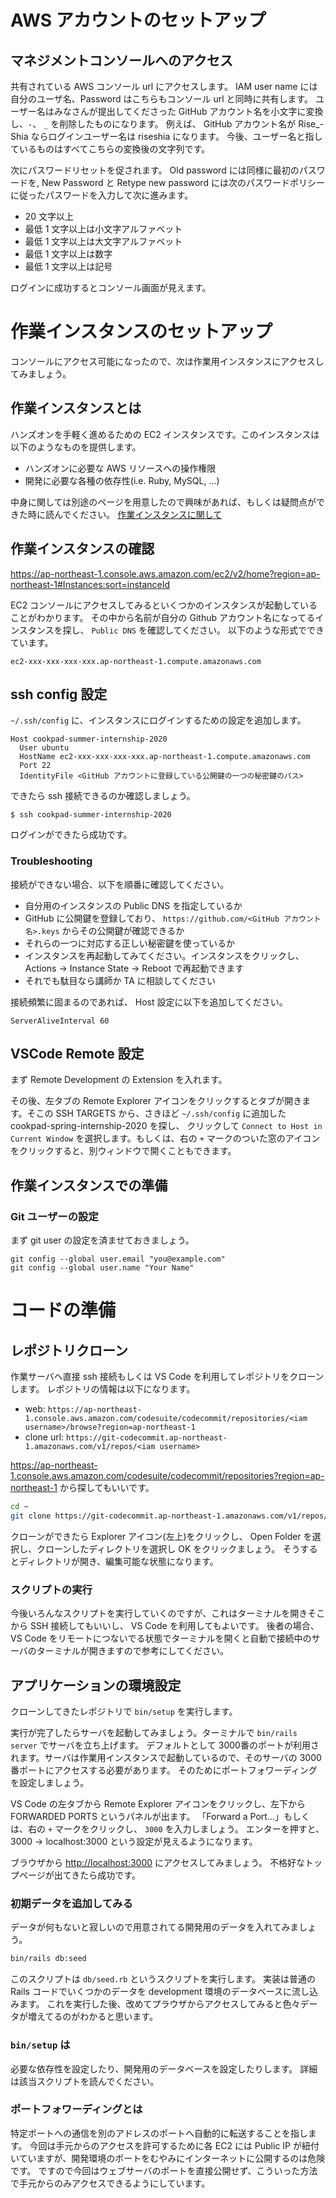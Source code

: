 # AWS アカウントのセットアップ

## マネジメントコンソールへのアクセス

共有されている AWS コンソール url にアクセスします。
IAM user name には自分のユーザ名、Password はこちらもコンソール url と同時に共有します。
ユーザー名はみなさんが提出してくださった GitHub アカウント名を小文字に変換し、`-`、 `_` を削除したものになります。
例えば、 GitHub アカウント名が Rise_-Shia ならログインユーザー名は riseshia になります。
今後、ユーザー名と指しているものはすべてこちらの変換後の文字列です。

次にパスワードリセットを促されます。
Old password には同様に最初のパスワードを, New Password と Retype new password には次のパスワードポリシーに従ったパスワードを入力して次に進みます。

- 20 文字以上
- 最低 1 文字以上は小文字アルファベット
- 最低 1 文字以上は大文字アルファベット
- 最低 1 文字以上は数字
- 最低 1 文字以上は記号

ログインに成功するとコンソール画面が見えます。

# 作業インスタンスのセットアップ

コンソールにアクセス可能になったので、次は作業用インスタンスにアクセスしてみましょう。

## 作業インスタンスとは

ハンズオンを手軽く進めるための EC2 インスタンスです。このインスタンスは以下のようなものを提供します。

- ハンズオンに必要な AWS リソースへの操作権限
- 開発に必要な各種の依存性(i.e. Ruby, MySQL, ...)

中身に関しては別途のページを用意したので興味があれば、もしくは疑問点ができた時に読んでください。
[作業インスタンスに関して](workspace)

## 作業インスタンスの確認

<https://ap-northeast-1.console.aws.amazon.com/ec2/v2/home?region=ap-northeast-1#Instances:sort=instanceId>

EC2 コンソールにアクセスしてみるといくつかのインスタンスが起動していることがわかります。
その中から名前が自分の Github アカウント名になってるインスタンスを探し、 `Public DNS` を確認してください。
以下のような形式でできています。

```
ec2-xxx-xxx-xxx-xxx.ap-northeast-1.compute.amazonaws.com
```

## ssh config 設定

`~/.ssh/config` に、インスタンスにログインするための設定を追加します。

```
Host cookpad-summer-internship-2020
  User ubuntu
  HostName ec2-xxx-xxx-xxx-xxx.ap-northeast-1.compute.amazonaws.com
  Port 22
  IdentityFile <GitHub アカウントに登録している公開鍵の一つの秘密鍵のパス>
```

できたら ssh 接続できるのか確認しましょう。

```
$ ssh cookpad-summer-internship-2020
```

ログインができたら成功です。

### Troubleshooting

接続ができない場合、以下を順番に確認してください。

- 自分用のインスタンスの Public DNS を指定しているか
- GitHub に公開鍵を登録しており、 `https://github.com/<GitHub アカウント名>.keys` からその公開鍵が確認できるか
- それらの一つに対応する正しい秘密鍵を使っているか
- インスタンスを再起動してみてください。インスタンスをクリックし、 Actions -> Instance State -> Reboot で再起動できます
- それでも駄目なら講師か TA に相談してください

接続頻繁に固まるのであれば、 Host 設定に以下を追加してください。

```
ServerAliveInterval 60
```

## VSCode Remote 設定

まず Remote Development の Extension を入れます。

その後、左タブの Remote Explorer アイコンをクリックするとタブが開きます。そこの SSH TARGETS から、さきほど `~/.ssh/config` に追加した cookpad-spring-internship-2020 を探し、
クリックして `Connect to Host in Current Window` を選択します。もしくは、右の `+` マークのついた窓のアイコンをクリックすると、別ウィンドウで開くこともできます。

## 作業インスタンスでの準備

### Git ユーザーの設定

まず git user の設定を済ませておきましょう。

```
git config --global user.email "you@example.com"
git config --global user.name "Your Name"
```

# コードの準備

## レポジトリクローン

作業サーバへ直接 ssh 接続もしくは VS Code を利用してレポジトリをクローンします。
レポジトリの情報は以下になります。

- web: `https://ap-northeast-1.console.aws.amazon.com/codesuite/codecommit/repositories/<iam username>/browse?region=ap-northeast-1`
- clone url: `https://git-codecommit.ap-northeast-1.amazonaws.com/v1/repos/<iam username>`

<https://ap-northeast-1.console.aws.amazon.com/codesuite/codecommit/repositories?region=ap-northeast-1> から探してもいいです。

```bash
cd ~
git clone https://git-codecommit.ap-northeast-1.amazonaws.com/v1/repos/<iam username> tinypad
```

クローンができたら Explorer アイコン(左上)をクリックし、 Open Folder を選択し、クローンしたディレクトリを選択し OK をクリックましょう。
そうするとディレクトリが開き、編集可能な状態になります。

### スクリプトの実行

今後いろんなスクリプトを実行していくのですが、これはターミナルを開きそこから SSH 接続してもいいし、 VS Code を利用してもよいです。
後者の場合、VS Code をリモートにつないでる状態でターミナルを開くと自動で接続中のサーバのターミナルが開きますので参考にしてください。

## アプリケーションの環境設定

クローンしてきたレポジトリで `bin/setup` を実行します。

実行が完了したらサーバを起動してみましょう。ターミナルで `bin/rails server` でサーバを立ち上げます。
デフォルトとして 3000番のポートが利用されます。サーバは作業用インスタンスで起動しているので、そのサーバの 3000番ポートにアクセスする必要があります。
そのためにポートフォワーディングを設定しましょう。

VS Code の左タブから Remote Explorer アイコンをクリックし、左下から FORWARDED PORTS というパネルが出ます。
「Forward a Port...」もしくは、右の `+` マークをクリックし、 `3000` を入力しましょう。
エンターを押すと、 3000 -> localhost:3000 という設定が見えるようになります。

ブラウザから <http://localhost:3000> にアクセスしてみましょう。
不格好なトップページが出てきたら成功です。

### 初期データを追加してみる

データが何もないと寂しいので用意されてる開発用のデータを入れてみましょう。

```bash
bin/rails db:seed
```

このスクリプトは `db/seed.rb` というスクリプトを実行します。
実装は普通の Rails コードでいくつかのデータを development 環境のデータベースに流し込みます。
これを実行した後、改めてプラウザからアクセスしてみると色々データが増えてるのがわかると思います。

### `bin/setup` は

必要な依存性を設定したり、開発用のデータベースを設定したりします。
詳細は該当スクリプトを読んでください。

### ポートフォワーディングとは

特定ポートへの通信を別のアドレスのポートへ自動的に転送することを指します。
今回は手元からのアクセスを許可するために各 EC2 には Public IP が紐付いていますが、開発環境のポートをむやみにインターネットに公開するのは危険です。
ですので今回はウェブサーバのポートを直接公開せず、こういった方法で手元からのみアクセスできるようにしています。
